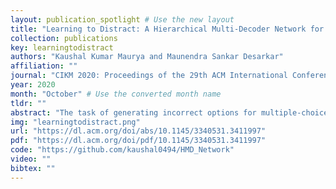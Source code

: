 ```yaml
---
layout: publication_spotlight # Use the new layout
title: "Learning to Distract: A Hierarchical Multi-Decoder Network for Automated Generation of Long Distractors for Multiple-Choice Questions for Reading Comprehension" # Escape quotes in title
collection: publications
key: learningtodistract
authors: "Kaushal Kumar Maurya and Maunendra Sankar Desarkar"
affiliation: ""
journal: "CIKM 2020: Proceedings of the 29th ACM International Conference on Information & Knowledge Management"
year: 2020
month: "October" # Use the converted month name
tldr: ""
abstract: "The task of generating incorrect options for multiple-choice questions is termed as distractor generation problem. The task requires high cognitive skills and is extremely challenging to automate. Existing neural approaches for the task leverage encoder-decoder architecture to generate long distractors. However, in this process two critical points are ignored - firstly, many methods use Jaccard similarity over a pool of candidate distractors to sample the distractors. This often makes the generated distractors too obvious or not relevant to the question context. Secondly, some approaches did not consider the answer in the model, which caused the generated distractors to be either answer-revealing or semantically equivalent to the answer. In this paper, we propose a novel Hierarchical Multi-Decoder Network (HMD-Net) consisting of one encoder and three decoders, where each decoder generates a single distractor. To overcome the first problem mentioned above, we include multiple decoders with a dis-similarity loss in the loss function. To address the second problem, we exploit richer interaction between the article, question, and answer with a SoftSel operation and a Gated Mechanism. This enables the generation of distractors that are in context with questions but semantically not equivalent to the answers. The proposed model outperformed all the previous approaches significantly in both automatic and manual evaluations. In addition, we also consider linguistic features and BERT contextual embedding with our base model which further push the model performance."
img: "learningtodistract.png"
url: "https://dl.acm.org/doi/abs/10.1145/3340531.3411997"
pdf: "https://dl.acm.org/doi/pdf/10.1145/3340531.3411997"
code: "https://github.com/kaushal0494/HMD_Network"
video: ""
bibtex: ""
---
```

